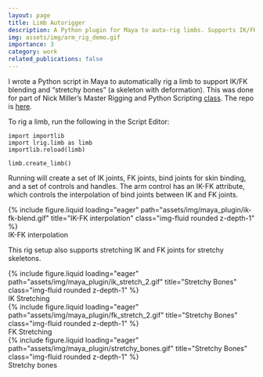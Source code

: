 ```yaml
---
layout: page
title: Limb Autorigger
description: A Python plugin for Maya to auto-rig limbs. Supports IK/FK blending and stretchy bones.
img: assets/img/arm_rig_demo.gif
importance: 3
category: work
related_publications: false
---
```


I wrote a Python script in Maya to automatically rig a limb to support IK/FK blending and “stretchy bones” (a skeleton with deformation). This was done for part of Nick Miller’s Master Rigging and Python Scripting [class](https://www.thegnomonworkshop.com/tutorials/master-rigging-python-scripting-in-maya). The repo is [here](https://github.com/jorjboi/limb-autorigger).

To rig a limb, run the following in the Script Editor:

```
import importlib
import lrig.limb as limb
importlib.reload(limb)

limb.create_limb()
```

Running will create a set of IK joints, FK joints, bind joints for skin binding, and a set of controls and handles. The arm control has an IK-FK attribute, which controls the interpolation of bind joints between IK and FK joints.

<div class="row">
    <div class="col-sm mt-3 mt-md-0">
        {% include figure.liquid loading="eager" path="assets/img/maya_plugin/ik-fk-blend.gif" title="IK-FK interpolation" class="img-fluid rounded z-depth-1" %}
    </div>
</div>
<div class="caption">
    IK-FK interpolation
</div>

This rig setup also supports stretching IK and FK joints for stretchy skeletons.

<div class="row">
    <div class="col-sm mt-3 mt-md-0">
        {% include figure.liquid loading="eager" path="assets/img/maya_plugin/ik_stretch_2.gif" title="Stretchy Bones" class="img-fluid rounded z-depth-1" %}
    </div>
</div>
<div class="caption">
    IK Stretching
</div>

<div class="row">
    <div class="col-sm mt-3 mt-md-0">
        {% include figure.liquid loading="eager" path="assets/img/maya_plugin/fk_stretch_2.gif" title="Stretchy Bones" class="img-fluid rounded z-depth-1" %}
    </div>
</div>
<div class="caption">
    FK Stretching
</div>

<div class="row">
    <div class="col-sm mt-3 mt-md-0">
        {% include figure.liquid loading="eager" path="assets/img/maya_plugin/stretchy_bones.gif" title="Stretchy Bones" class="img-fluid rounded z-depth-1" %}
    </div>
</div>
<div class="caption">
    Stretchy bones
</div>



